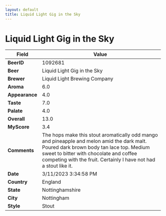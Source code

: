 ```yaml
---
layout: default
title: Liquid Light Gig in the Sky
---
```


# Liquid Light Gig in the Sky

| Field         | Value     |
|---------------|-----------|
| **BeerID** | 1092681 |
| **Beer** | Liquid Light Gig in the Sky |
| **Brewer** | Liquid Light Brewing Company |
| **Aroma** | 6.0 |
| **Appearance** | 4.0 |
| **Taste** | 7.0 |
| **Palate** | 4.0 |
| **Overall** | 13.0 |
| **MyScore** | 3.4 |
| **Comments** | The hops make this stout aromatically odd mango and pineapple and melon amid the dark malt. Poured dark brown body tan lace top. Medium sweet to bitter with chocolate and coffee competing with the fruit. Certainly I have not had a stout like it. |
| **Date** | 3/11/2023 3:34:58 PM |
| **Country** | England |
| **State** | Nottinghamshire |
| **City** | Nottingham |
| **Style** | Stout |
